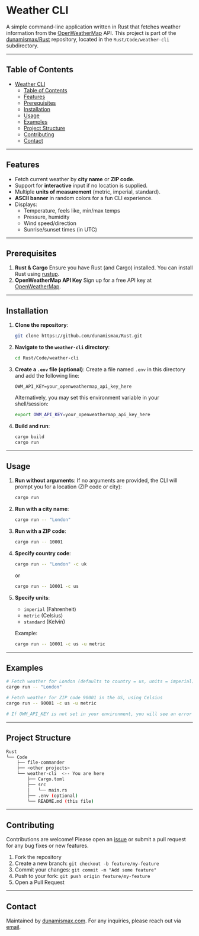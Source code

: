 # Weather CLI

A simple command-line application written in Rust that fetches weather information from the [OpenWeatherMap](https://openweathermap.org/) API.
This project is part of the [dunamismax/Rust](https://github.com/dunamismax/Rust) repository, located in the `Rust/Code/weather-cli` subdirectory.

---

## Table of Contents

- [Weather CLI](#weather-cli)
  - [Table of Contents](#table-of-contents)
  - [Features](#features)
  - [Prerequisites](#prerequisites)
  - [Installation](#installation)
  - [Usage](#usage)
  - [Examples](#examples)
  - [Project Structure](#project-structure)
  - [Contributing](#contributing)
  - [Contact](#contact)

---

## Features

- Fetch current weather by **city name** or **ZIP code**.
- Support for **interactive** input if no location is supplied.
- Multiple **units of measurement** (metric, imperial, standard).
- **ASCII banner** in random colors for a fun CLI experience.
- Displays:
  - Temperature, feels like, min/max temps
  - Pressure, humidity
  - Wind speed/direction
  - Sunrise/sunset times (in UTC)

---

## Prerequisites

1. **Rust & Cargo**
   Ensure you have Rust (and Cargo) installed. You can install Rust using [rustup](https://www.rust-lang.org/tools/install).
2. **OpenWeatherMap API Key**
   Sign up for a free API key at [OpenWeatherMap](https://home.openweathermap.org/users/sign_up).

---

## Installation

1. **Clone the repository**:

   ```bash
   git clone https://github.com/dunamismax/Rust.git
   ```

2. **Navigate to the `weather-cli` directory**:

   ```bash
   cd Rust/Code/weather-cli
   ```

3. **Create a `.env` file (optional)**:
   Create a file named `.env` in this directory and add the following line:

   ```dotenv
   OWM_API_KEY=your_openweathermap_api_key_here
   ```

   Alternatively, you may set this environment variable in your shell/session:

   ```bash
   export OWM_API_KEY=your_openweathermap_api_key_here
   ```

4. **Build and run**:

   ```bash
   cargo build
   cargo run
   ```

---

## Usage

1. **Run without arguments**:
   If no arguments are provided, the CLI will prompt you for a location (ZIP code or city):

   ```bash
   cargo run
   ```

2. **Run with a city name**:

   ```bash
   cargo run -- "London"
   ```

3. **Run with a ZIP code**:

   ```bash
   cargo run -- 10001
   ```

4. **Specify country code**:

   ```bash
   cargo run -- "London" -c uk
   ```

   or

   ```bash
   cargo run -- 10001 -c us
   ```

5. **Specify units**:
   - `imperial` (Fahrenheit)
   - `metric` (Celsius)
   - `standard` (Kelvin)

   Example:

   ```bash
   cargo run -- 10001 -c us -u metric
   ```

---

## Examples

```bash
# Fetch weather for London (defaults to country = us, units = imperial)
cargo run -- "London"

# Fetch weather for ZIP code 90001 in the US, using Celsius
cargo run -- 90001 -c us -u metric

# If OWM_API_KEY is not set in your environment, you will see an error message
```

---

## Project Structure

```bash
Rust
└── Code
    ├── file-commander
    ├── <other projects>
    └── weather-cli  <-- You are here
        ├── Cargo.toml
        ├── src
        │   └── main.rs
        ├── .env (optional)
        └── README.md (this file)
```

---

## Contributing

Contributions are welcome! Please open an [issue](https://github.com/dunamismax/Rust/issues) or submit a pull request for any bug fixes or new features.

1. Fork the repository
2. Create a new branch: `git checkout -b feature/my-feature`
3. Commit your changes: `git commit -m "Add some feature"`
4. Push to your fork: `git push origin feature/my-feature`
5. Open a Pull Request

---

## Contact

Maintained by [dunamismax.com](https://github.com/dunamismax).
For any inquiries, please reach out via [email](mailto:dunamismax@tutamail.com).
